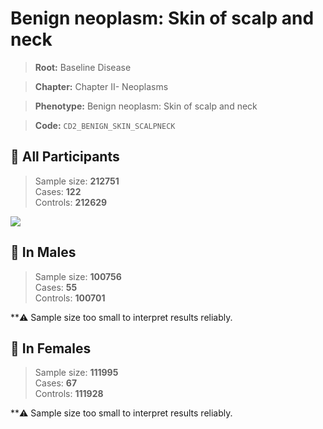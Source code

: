 # Benign neoplasm: Skin of scalp and neck

> **Root:** Baseline Disease  

> **Chapter:** Chapter II- Neoplasms  

> **Phenotype:** Benign neoplasm: Skin of scalp and neck  

> **Code:** `CD2_BENIGN_SKIN_SCALPNECK`

## 🧪 All Participants  
> Sample size: **212751**  
> Cases: **122**  
> Controls: **212629**
<img src="/Disease/Figures/ALL/Baseline/CD2_BENIGN_SKIN_SCALPNECK.png"/>
<CsvTable src="/Disease/Data/ALL/Baseline/LG_CD2_BENIGN_SKIN_SCALPNECK.csv" label="🔍 View full results" />

## 👨 In Males  
> Sample size: **100756**  
> Cases: **55**  
> Controls: **100701**

**⚠️ Sample size too small to interpret results reliably.

## 👩 In Females  
> Sample size: **111995**  
> Cases: **67**  
> Controls: **111928**

**⚠️ Sample size too small to interpret results reliably.
